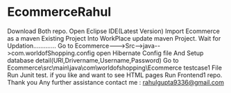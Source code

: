 # EcommerceRahul
Download Both repo.
Open Eclipse IDE(Latest Version)
Import Ecommerce as a maven Existing Project Into WorkPlace
update maven Project.
Wait for Updation.............
Go to Ecommerce--->Src-->java-->com.worldofShopping.config
open Hibernate Config file
And Setup database detail(URl,Drivername,Username,Password)
Go to Ecommerce\src\main\java\com\worldofshopping\Ecommerce testcase1 File
Run Junit test.
if you like and want to see 
 HTML pages Run Frontend1 repo.
 Thank you
 Any further assistance contact me : rahulgupta9336@gmail.com
